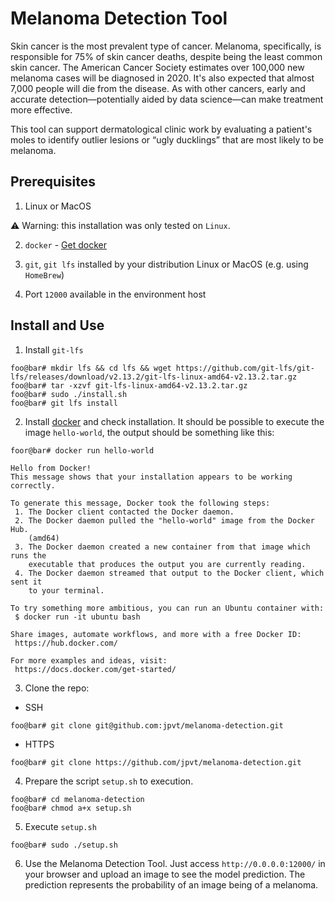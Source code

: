 # Melanoma Detection Tool

Skin cancer is the most prevalent type of cancer. Melanoma, specifically, is responsible for 75% of skin cancer deaths, despite being the least common skin cancer. The American Cancer Society estimates over 100,000 new melanoma cases will be diagnosed in 2020. It's also expected that almost 7,000 people will die from the disease. As with other cancers, early and accurate detection—potentially aided by data science—can make treatment more effective.

This tool can support dermatological clinic work by evaluating a patient's moles to identify outlier lesions or “ugly ducklings” that are most likely to be melanoma.


## Prerequisites

1. Linux or MacOS


:warning: Warning: this installation was only tested on `Linux`.

2. `docker` - [Get docker](https://docs.docker.com/get-docker/)

3. `git`, `git lfs` installed by your distribution Linux or MacOS (e.g. using `HomeBrew`)

4. Port `12000` available in the environment host

## Install and Use

1. Install `git-lfs`

```console
foo@bar# mkdir lfs && cd lfs && wget https://github.com/git-lfs/git-lfs/releases/download/v2.13.2/git-lfs-linux-amd64-v2.13.2.tar.gz
foo@bar# tar -xzvf git-lfs-linux-amd64-v2.13.2.tar.gz
foo@bar# sudo ./install.sh
foo@bar# git lfs install
```
2. Install [docker](https://docs.docker.com/get-docker/) and check installation. It should be possible to execute the image `hello-world`, the output should be something like this:

```console
foor@bar# docker run hello-world

Hello from Docker!
This message shows that your installation appears to be working correctly.

To generate this message, Docker took the following steps:
 1. The Docker client contacted the Docker daemon.
 2. The Docker daemon pulled the "hello-world" image from the Docker Hub.
    (amd64)
 3. The Docker daemon created a new container from that image which runs the
    executable that produces the output you are currently reading.
 4. The Docker daemon streamed that output to the Docker client, which sent it
    to your terminal.

To try something more ambitious, you can run an Ubuntu container with:
 $ docker run -it ubuntu bash

Share images, automate workflows, and more with a free Docker ID:
 https://hub.docker.com/

For more examples and ideas, visit:
 https://docs.docker.com/get-started/
```
3. Clone the repo:

- SSH
```console
foo@bar# git clone git@github.com:jpvt/melanoma-detection.git
```

- HTTPS
```console
foo@bar# git clone https://github.com/jpvt/melanoma-detection.git
```

4. Prepare the script `setup.sh` to execution.

```console
foo@bar# cd melanoma-detection
foo@bar# chmod a+x setup.sh
```
5. Execute `setup.sh`

```console
foo@bar# sudo ./setup.sh
```

6. Use the Melanoma Detection Tool. Just access `http://0.0.0.0:12000/` in your browser and upload an image to see the model prediction. The prediction represents the probability of an image being of a melanoma.